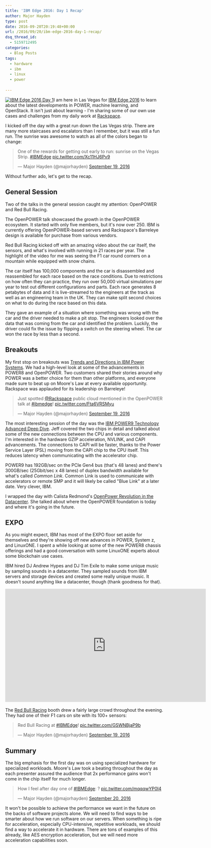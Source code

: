 ```yaml
---
title: 'IBM Edge 2016: Day 1 Recap'
author: Major Hayden
type: post
date: 2016-09-20T20:19:48+00:00
url: /2016/09/20/ibm-edge-2016-day-1-recap/
dsq_thread_id:
  - 5159712495
categories:
  - Blog Posts
tags:
  - hardware
  - ibm
  - linux
  - power

---
```

[<img src="/wp-content/uploads/2016/09/IMG_20160919_090354077_TOP-e1474402617332.jpg" alt="IBM Edge 2016 Day 1" width="1024" height="309" class="aligncenter size-full wp-image-6434" srcset="/wp-content/uploads/2016/09/IMG_20160919_090354077_TOP-e1474402617332.jpg 1024w, /wp-content/uploads/2016/09/IMG_20160919_090354077_TOP-e1474402617332-300x91.jpg 300w, /wp-content/uploads/2016/09/IMG_20160919_090354077_TOP-e1474402617332-768x232.jpg 768w" sizes="(max-width: 1024px) 100vw, 1024px" />][1]I am here in Las Vegas for [IBM Edge 2016][2] to learn about the latest developments in POWER, machine learning, and OpenStack. It isn't just about learning - I'm sharing some of our own use cases and challenges from my daily work at [Rackspace][3].

I kicked off the day with a great run down the Las Vegas strip. There are many more staircases and escalators than I remember, but it was still a fun run. The sunrise was awesome to watch as all of the colors began to change:

<blockquote class="twitter-tweet tw-align-center" data-width="500">
  <p lang="en" dir="ltr">
    One of the rewards for getting out early to run: sunrise on the Vegas Strip. <a href="https://twitter.com/hashtag/IBMEdge?src=hash">#IBMEdge</a> <a href="https://t.co/Xc11HJ6Pv9">pic.twitter.com/Xc11HJ6Pv9</a>
  </p>

  <p>
    &mdash; Major Hayden (@majorhayden) <a href="https://twitter.com/majorhayden/status/777860950779191296">September 19, 2016</a>
  </p>
</blockquote>



Without further ado, let's get to the recap.

## General Session

Two of the talks in the general session caught my attention: OpenPOWER and Red Bull Racing.

The OpenPOWER talk showcased the growth in the OpenPOWER ecosystem. It started with only five members, but it's now over 250. IBM is currently offering OpenPOWER-based servers and Rackspace's Barreleye design is available for purchase from various vendors.

Red Bull Racing kicked off with an amazing video about the car itself, the sensors, and what's involved with running in 21 races per year. The highlight of the video for me was seeing the F1 car round corners on a mountain while equipped with snow chains.

The car itself has 100,000 components and the car is disassembled and reassembled for each race based on the race conditions. Due to restrictions on how often they can practice, they run over 50,000 virtual simulations per year to test out different configurations and parts. Each race generates 8 petabytes of data and it is live-streamed to the engineers at the track as well as an engineering team in the UK. They can make split second choices on what to do during the race based on this data.

They gave an example of a situation where something was wrong with the car and the driver needed to make a pit stop. The engineers looked over the data that was coming from the car and identified the problem. Luckily, the driver could fix the issue by flipping a switch on the steering wheel. The car won the race by less than a second.

## Breakouts

My first stop on breakouts was [Trends and Directions in IBM Power Systems][4]. We had a high-level look at some of the advancements in POWER8 and OpenPOWER. Two customers shared their stories around why POWER was a better choice for them than other platforms, and everyone made sure to beat up on Moore's Law at every available opportunity. Rackspace was applauded for its leadership on Barreleye!

<blockquote class="twitter-tweet tw-align-center" data-width="500">
  <p lang="en" dir="ltr">
    Just spotted <a href="https://twitter.com/Rackspace">@Rackspace</a> public cloud mentioned in the OpenPOWER talk at <a href="https://twitter.com/hashtag/ibmedge?src=hash">#ibmedge</a>! <a href="https://t.co/Fta6VRSMyu">pic.twitter.com/Fta6VRSMyu</a>
  </p>

  <p>
    &mdash; Major Hayden (@majorhayden) <a href="https://twitter.com/majorhayden/status/777930188264906752">September 19, 2016</a>
  </p>
</blockquote>



The most interesting session of the day was the [IBM POWER9 Technology Advanced Deep Dive][5]. Jeff covered the two chips in detail and talked about some of the new connections between the CPU and various components. I'm interested in the hardware GZIP acceleration, NVLINK, and CAPI advancements. The connections to CAPI will be faster, thanks to the Power Service Layer (PSL) moving from the CAPI chip to the CPU itself. This reduces latency when communicating with the accelerator chip.

POWER9 has 192GB/sec on the PCIe Gen4 bus (that's 48 lanes) and there's 300GB/sec (25Gbit/sec x 48 lanes) of duplex bandwidth available for what's called _Common Link_. Common Link is used to communicate with accelerators or remote SMP and it will likely be called "Blue Link" at a later date. Very clever, IBM.

I wrapped the day with Calista Redmond's [OpenPower Revolution in the Datacenter][6]. She talked about where the OpenPOWER foundation is today and where it's going in the future.

## EXPO

As you might expect, IBM has most of the EXPO floor set aside for themselves and they're showing off new advances in POWER, System z, and LinuxONE. I spent a while looking at some of the new POWER8 chassis offerings and had a good conversation with some LinuxONE experts about some blockchain use cases.

IBM hired DJ Andrew Hypes and DJ Tim Exile to make some unique music by sampling sounds in a datacenter. They sampled sounds from IBM servers and storage devices and created some really unique music. It doesn't sound anything like a datacenter, though (thank goodness for that).

<span class="embed-youtube" style="text-align:center; display: block;"><iframe class='youtube-player' type='text/html' width='640' height='360' src='https://www.youtube.com/embed/ZORBcubiV3I?version=3&#038;rel=1&#038;fs=1&#038;autohide=2&#038;showsearch=0&#038;showinfo=1&#038;iv_load_policy=1&#038;wmode=transparent' allowfullscreen='true' style='border:0;'></iframe></span>

The [Red Bull Racing][7] booth drew a fairly large crowd throughout the evening. They had one of their F1 cars on site with its 100+ sensors:

<blockquote class="twitter-tweet tw-align-center" data-width="500">
  <p lang="en" dir="ltr">
    Red Bull Racing at <a href="https://twitter.com/hashtag/IBMEdge?src=hash">#IBMEdge</a>! <a href="https://t.co/GSWNBjaP9b">pic.twitter.com/GSWNBjaP9b</a>
  </p>

  <p>
    &mdash; Major Hayden (@majorhayden) <a href="https://twitter.com/majorhayden/status/777676547394244608">September 19, 2016</a>
  </p>
</blockquote>



## Summary

The big emphasis for the first day was on using specialized hardware for specialized workloads. Moore's Law took a beating throughout the day as each presenter assured the audience that 2x performance gains won't come in the chip itself for much longer.

<blockquote class="twitter-tweet tw-align-center" data-width="500">
  <p lang="en" dir="ltr">
    How I feel after day one of <a href="https://twitter.com/hashtag/IBMEdge?src=hash">#IBMEdge</a>: ? <a href="https://t.co/mqqqwYP0I4">pic.twitter.com/mqqqwYP0I4</a>
  </p>

  <p>
    &mdash; Major Hayden (@majorhayden) <a href="https://twitter.com/majorhayden/status/778046768789397505">September 20, 2016</a>
  </p>
</blockquote>



It won't be possible to achieve the performance we want in the future on the backs of software projects alone. We will need to find ways to be smarter about how we run software on our servers. When something is ripe for acceleration, especially CPU-intensive, repetitive workloads, we should find a way to accelerate it in hardware. There are tons of examples of this already, like AES encryption acceleration, but we will need more acceleration capabilities soon.

 [1]: /wp-content/uploads/2016/09/IMG_20160919_090354077_TOP-e1474402617332.jpg
 [2]: http://www-03.ibm.com/systems/edge/
 [3]: http://www.rackspace.com/
 [4]: http://ibm-edge-2016-notes.readthedocs.io/en/latest/trends-and-directions-ibm-power-systems.html
 [5]: http://ibm-edge-2016-notes.readthedocs.io/en/latest/ibm-power-9-technology-deep-dive.html
 [6]: http://ibm-edge-2016-notes.readthedocs.io/en/latest/openpower-revolution-in-the-datacenter.html
 [7]: https://twitter.com/redbullracing
